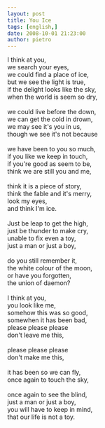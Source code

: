 ```yaml
---
layout: post
title: You Ice
tags: [english,]
date: 2008-10-01 21:23:00
author: pietro
---
```

I think at you,<br/>we search your eyes,<br/>we could find a place of ice,<br/>but we see the light is true,<br/>if the delight looks like the sky,<br/>when the world is seem so dry,<br/><br/>we could live before the down,<br/>we can get the cold in drown,<br/>we may see it's you in us,<br/>though we see it's not because<br/><br/>we have been to you so much,<br/>if you like we keep in touch,<br/>if you're good as seem to be,<br/>think we are still you and me,<br/><br/>think it is a piece of story,<br/>think the fable and it's merry,<br/>look my eyes,<br/>and think I'm ice.<br/><br/>Just be leap to get the high,<br/>just be thunder to make cry,<br/>unable to fix even a toy,<br/>just a man or just a boy,<br/><br/>do you still remember it,<br/>the white colour of the moon,<br/>or have you forgotten,<br/>the union of daemon?<br/><br/>I think at you,<br/>you look like me,<br/>somehow this was so good,<br/>somewhen it has been bad,<br/>please please please<br/>don't leave me this,<br/><br/>please please please<br/>don't make me this,<br/><br/>it has been so we can fly,<br/>once again to touch the sky,<br/><br/>once again to see the blind,<br/>just a man or just a boy,<br/>you will have to keep in mind,<br/>that our life is not a toy.

